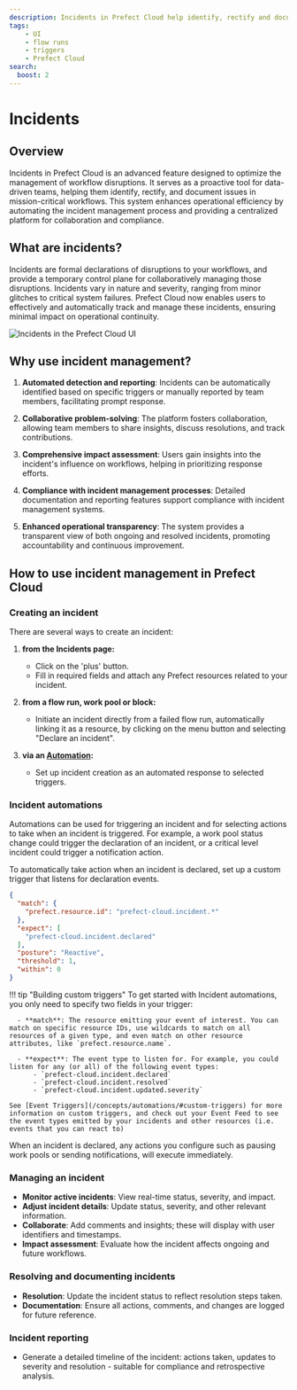```yaml
---
description: Incidents in Prefect Cloud help identify, rectify and document issues in mission-critical workflows.
tags:
    - UI
    - flow runs
    - triggers
    - Prefect Cloud
search:
  boost: 2
---
```


# Incidents<span class="badge cloud"><span class="badge beta"/>

## Overview

Incidents in Prefect Cloud is an advanced feature designed to optimize the management of workflow disruptions. It serves as a proactive tool for data-driven teams, helping them identify, rectify, and document issues in mission-critical workflows. This system enhances operational efficiency by automating the incident management process and providing a centralized platform for collaboration and compliance.

## What are incidents?

Incidents are formal declarations of disruptions to your workflows, and provide a temporary control plane for collaboratively managing those disruptions. Incidents vary in nature and severity, ranging from minor glitches to critical system failures. Prefect Cloud now enables users to effectively and automatically track and manage these incidents, ensuring minimal impact on operational continuity.

![Incidents in the Prefect Cloud UI](/img/ui/incidents-dashboard.png)

## Why use incident management?

1. **Automated detection and reporting**: Incidents can be automatically identified based on specific triggers or manually reported by team members, facilitating prompt response.

2. **Collaborative problem-solving**: The platform fosters collaboration, allowing team members to share insights, discuss resolutions, and track contributions.

3. **Comprehensive impact assessment**: Users gain insights into the incident's influence on workflows, helping in prioritizing response efforts.

4. **Compliance with incident management processes**: Detailed documentation and reporting features support compliance with incident management systems.

5. **Enhanced operational transparency**: The system provides a transparent view of both ongoing and resolved incidents, promoting accountability and continuous improvement.

## How to use incident management in Prefect Cloud

### Creating an incident

There are several ways to create an incident:

1. **from the Incidents page:**
    - Click on the 'plus' button.
    - Fill in required fields and attach any Prefect resources related to your incident.

2. **from a flow run, work pool or block:**
    - Initiate an incident directly from a failed flow run, automatically linking it as a resource, by clicking on the menu button and selecting "Declare an incident".

3. **via an [Automation](/concepts/automations/):**
    - Set up incident creation as an automated response to selected triggers.

     
### Incident automations

Automations can be used for triggering an incident and for selecting actions to take when an incident is triggered. For example, a work pool status change could trigger the declaration of an incident, or a critical level incident could trigger a notification action.

To automatically take action when an incident is declared, set up a custom trigger that listens for declaration events.

```json
{
  "match": {
    "prefect.resource.id": "prefect-cloud.incident.*"
  },
  "expect": [
    "prefect-cloud.incident.declared"
  ],
  "posture": "Reactive",
  "threshold": 1,
  "within": 0
}
```
!!! tip "Building custom triggers"
    To get started with Incident automations, you only need to specify two fields in your trigger:

      - **match**: The resource emitting your event of interest. You can match on specific resource IDs, use wildcards to match on all resources of a given type, and even match on other resource attributes, like `prefect.resource.name`.

      - **expect**: The event type to listen for. For example, you could listen for any (or all) of the following event types:
          - `prefect-cloud.incident.declared`
          - `prefect-cloud.incident.resolved`
          - `prefect-cloud.incident.updated.severity`

    See [Event Triggers](/concepts/automations/#custom-triggers) for more information on custom triggers, and check out your Event Feed to see the event types emitted by your incidents and other resources (i.e. events that you can react to)


When an incident is declared, any actions you configure such as pausing work pools or sending notifications, will execute immediately.

### Managing an incident

- **Monitor active incidents**: View real-time status, severity, and impact.
- **Adjust incident details**: Update status, severity, and other relevant information.
- **Collaborate**: Add comments and insights; these will display with user identifiers and timestamps.
- **Impact assessment**: Evaluate how the incident affects ongoing and future workflows.

### Resolving and documenting incidents

- **Resolution**: Update the incident status to reflect resolution steps taken.
- **Documentation**: Ensure all actions, comments, and changes are logged for future reference.

### Incident reporting

- Generate a detailed timeline of the incident: actions taken, updates to severity and resolution - suitable for compliance and retrospective analysis.


